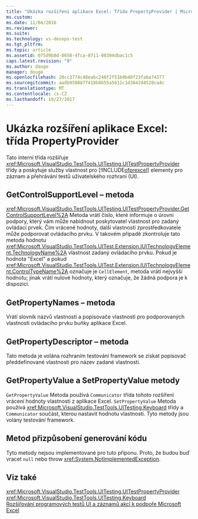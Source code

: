 ```yaml
---
title: "Ukázka rozšíření aplikace Excel: Třída PropertyProvider | Microsoft Docs"
ms.custom: 
ms.date: 11/04/2016
ms.reviewer: 
ms.suite: 
ms.technology: vs-devops-test
ms.tgt_pltfrm: 
ms.topic: article
ms.assetid: 075d9b8d-8658-4fca-8711-08304dbac1c5
caps.latest.revision: "9"
ms.author: douge
manager: douge
ms.openlocfilehash: 28cc3774c48eabc240f2f51b9b40f23faba74377
ms.sourcegitcommit: aadb9588877418b8b55a5612c1d3842d4520ca4c
ms.translationtype: MT
ms.contentlocale: cs-CZ
ms.lasthandoff: 10/27/2017
---
```

# <a name="sample-excel-extension-propertyprovider-class"></a>Ukázka rozšíření aplikace Excel: třída PropertyProvider
Tato interní třída rozšiřuje <xref:Microsoft.VisualStudio.TestTools.UITesting.UITestPropertyProvider> třídy a poskytuje služby vlastnost pro [!INCLUDE[ofprexcel](../test/includes/ofprexcel_md.md)] elementy pro záznam a přehrávání testů uživatelského rozhraní (UI).  
  
## <a name="getcontrolsupportlevel-method"></a>GetControlSupportLevel – metoda  
 <xref:Microsoft.VisualStudio.TestTools.UITesting.UITestPropertyProvider.GetControlSupportLevel%2A> Metoda vrátí číslo, které informuje o úrovni podpory, který vám může nabídnout poskytovatel vlastnost pro zadaný ovládací prvek. Čím vrácené hodnoty, další vlastnosti zprostředkovatele může podporovat ovládacího prvku. V takovém případě zkontroluje tato metoda hodnotu <xref:Microsoft.VisualStudio.TestTools.UITest.Extension.IUITechnologyElement.TechnologyName%2A> vlastnost zadaný ovládacího prvku. Pokud je hodnota "Excel" a pokud <xref:Microsoft.VisualStudio.TestTools.UITest.Extension.IUITechnologyElement.ControlTypeName%2A> označuje je `CellElement`, metoda vrátí nejvyšší hodnotu; jinak vrátí nulové hodnoty, který označuje, že žádná podpora je k dispozici.  
  
## <a name="getpropertynames-method"></a>GetPropertyNames – metoda  
 Vrátí slovník názvů vlastností a popisovače vlastnosti pro podporovaných vlastností ovládacího prvku buňky aplikace Excel.  
  
## <a name="getpropertydescriptor-method"></a>GetPropertyDescriptor – metoda  
 Tato metoda je volána rozhraním testování framework se získat popisovač předdefinované vlastnosti pro název zadané vlastnosti.  
  
## <a name="getpropertyvalue-and-setpropertyvalue-methods"></a>GetPropertyValue a SetPropertyValue metody  
 `GetPropertyValue` Metoda používá `Communicator` třída tohoto rozšíření vrácení hodnoty vlastnosti z aplikace Excel. `SetPropertyValue` Metoda používá <xref:Microsoft.VisualStudio.TestTools.UITesting.Keyboard> třídy a `Communicator` součást, kterou nastavit hodnotu vlastnosti. Tyto metody jsou volány testování framework.  
  
## <a name="code-generation-customization-methods"></a>Metod přizpůsobení generování kódu  
 Tyto metody nejsou implementované pro tuto příponu. Proto, že budou buď vracet `null` nebo throw <xref:System.NotImplementedException>.  
  
## <a name="see-also"></a>Viz také  
 <xref:Microsoft.VisualStudio.TestTools.UITesting.UITestPropertyProvider>   
 <xref:Microsoft.VisualStudio.TestTools.UITesting.Keyboard>   
 [Rozšiřování programových testů UI a záznamů akcí k podpoře Microsoft Excel](../test/extending-coded-ui-tests-and-action-recordings-to-support-microsoft-excel.md)
